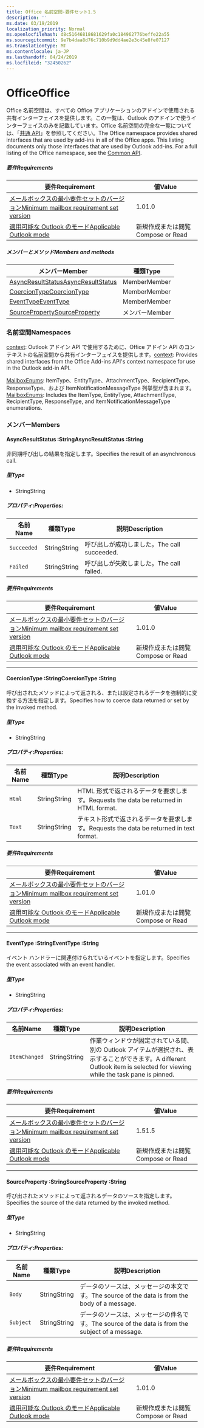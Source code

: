 ```yaml
---
title: Office 名前空間-要件セット1.5
description: ''
ms.date: 03/19/2019
localization_priority: Normal
ms.openlocfilehash: d8c51646818681629fa0c184962776beffe22a55
ms.sourcegitcommit: 9e7b4daa8d76c710b9d9dd4ae2e3c45e8fe07127
ms.translationtype: MT
ms.contentlocale: ja-JP
ms.lasthandoff: 04/24/2019
ms.locfileid: "32450262"
---
```

# <a name="office"></a><span data-ttu-id="ae016-102">Office</span><span class="sxs-lookup"><span data-stu-id="ae016-102">Office</span></span>

<span data-ttu-id="ae016-p101">Office 名前空間は、すべての Office アプリケーションのアドインで使用される共有インターフェイスを提供します。この一覧は、Outlook のアドインで使うインターフェイスのみを記載しています。Office 名前空間の完全な一覧については、「[共通 API](/javascript/api/office)」を参照してください。</span><span class="sxs-lookup"><span data-stu-id="ae016-p101">The Office namespace provides shared interfaces that are used by add-ins in all of the Office apps. This listing documents only those interfaces that are used by Outlook add-ins. For a full listing of the Office namespace, see the [Common API](/javascript/api/office).</span></span>

##### <a name="requirements"></a><span data-ttu-id="ae016-105">要件</span><span class="sxs-lookup"><span data-stu-id="ae016-105">Requirements</span></span>

|<span data-ttu-id="ae016-106">要件</span><span class="sxs-lookup"><span data-stu-id="ae016-106">Requirement</span></span>| <span data-ttu-id="ae016-107">値</span><span class="sxs-lookup"><span data-stu-id="ae016-107">Value</span></span>|
|---|---|
|[<span data-ttu-id="ae016-108">メールボックスの最小要件セットのバージョン</span><span class="sxs-lookup"><span data-stu-id="ae016-108">Minimum mailbox requirement set version</span></span>](/office/dev/add-ins/reference/requirement-sets/outlook-api-requirement-sets)| <span data-ttu-id="ae016-109">1.0</span><span class="sxs-lookup"><span data-stu-id="ae016-109">1.0</span></span>|
|[<span data-ttu-id="ae016-110">適用可能な Outlook のモード</span><span class="sxs-lookup"><span data-stu-id="ae016-110">Applicable Outlook mode</span></span>](/outlook/add-ins/#extension-points)| <span data-ttu-id="ae016-111">新規作成または閲覧</span><span class="sxs-lookup"><span data-stu-id="ae016-111">Compose or Read</span></span>|

##### <a name="members-and-methods"></a><span data-ttu-id="ae016-112">メンバーとメソッド</span><span class="sxs-lookup"><span data-stu-id="ae016-112">Members and methods</span></span>

| <span data-ttu-id="ae016-113">メンバー</span><span class="sxs-lookup"><span data-stu-id="ae016-113">Member</span></span> | <span data-ttu-id="ae016-114">種類</span><span class="sxs-lookup"><span data-stu-id="ae016-114">Type</span></span> |
|--------|------|
| [<span data-ttu-id="ae016-115">AsyncResultStatus</span><span class="sxs-lookup"><span data-stu-id="ae016-115">AsyncResultStatus</span></span>](#asyncresultstatus-string) | <span data-ttu-id="ae016-116">Member</span><span class="sxs-lookup"><span data-stu-id="ae016-116">Member</span></span> |
| [<span data-ttu-id="ae016-117">CoercionType</span><span class="sxs-lookup"><span data-stu-id="ae016-117">CoercionType</span></span>](#coerciontype-string) | <span data-ttu-id="ae016-118">Member</span><span class="sxs-lookup"><span data-stu-id="ae016-118">Member</span></span> |
| [<span data-ttu-id="ae016-119">EventType</span><span class="sxs-lookup"><span data-stu-id="ae016-119">EventType</span></span>](#eventtype-string) | <span data-ttu-id="ae016-120">Member</span><span class="sxs-lookup"><span data-stu-id="ae016-120">Member</span></span> |
| [<span data-ttu-id="ae016-121">SourceProperty</span><span class="sxs-lookup"><span data-stu-id="ae016-121">SourceProperty</span></span>](#sourceproperty-string) | <span data-ttu-id="ae016-122">メンバー</span><span class="sxs-lookup"><span data-stu-id="ae016-122">Member</span></span> |

### <a name="namespaces"></a><span data-ttu-id="ae016-123">名前空間</span><span class="sxs-lookup"><span data-stu-id="ae016-123">Namespaces</span></span>

<span data-ttu-id="ae016-124">[context](office.context.md): Outlook アドイン API で使用するために、Office アドイン API のコンテキストの名前空間から共有インターフェイスを提供します。</span><span class="sxs-lookup"><span data-stu-id="ae016-124">[context](office.context.md): Provides shared interfaces from the Office Add-ins API's context namespace for use in the Outlook add-in API.</span></span>

<span data-ttu-id="ae016-125">[MailboxEnums](/javascript/api/outlook_1_5/office.mailboxenums.attachmenttype): ItemType、EntityType、AttachmentType、RecipientType、ResponseType、および ItemNotificationMessageType 列挙型が含まれます。</span><span class="sxs-lookup"><span data-stu-id="ae016-125">[MailboxEnums](/javascript/api/outlook_1_5/office.mailboxenums.attachmenttype): Includes the ItemType, EntityType, AttachmentType, RecipientType, ResponseType, and ItemNotificationMessageType enumerations.</span></span>

### <a name="members"></a><span data-ttu-id="ae016-126">メンバー</span><span class="sxs-lookup"><span data-stu-id="ae016-126">Members</span></span>

####  <a name="asyncresultstatus-string"></a><span data-ttu-id="ae016-127">AsyncResultStatus :String</span><span class="sxs-lookup"><span data-stu-id="ae016-127">AsyncResultStatus :String</span></span>

<span data-ttu-id="ae016-128">非同期呼び出しの結果を指定します。</span><span class="sxs-lookup"><span data-stu-id="ae016-128">Specifies the result of an asynchronous call.</span></span>

##### <a name="type"></a><span data-ttu-id="ae016-129">型</span><span class="sxs-lookup"><span data-stu-id="ae016-129">Type</span></span>

*   <span data-ttu-id="ae016-130">String</span><span class="sxs-lookup"><span data-stu-id="ae016-130">String</span></span>

##### <a name="properties"></a><span data-ttu-id="ae016-131">プロパティ:</span><span class="sxs-lookup"><span data-stu-id="ae016-131">Properties:</span></span>

|<span data-ttu-id="ae016-132">名前</span><span class="sxs-lookup"><span data-stu-id="ae016-132">Name</span></span>| <span data-ttu-id="ae016-133">種類</span><span class="sxs-lookup"><span data-stu-id="ae016-133">Type</span></span>| <span data-ttu-id="ae016-134">説明</span><span class="sxs-lookup"><span data-stu-id="ae016-134">Description</span></span>|
|---|---|---|
|`Succeeded`| <span data-ttu-id="ae016-135">String</span><span class="sxs-lookup"><span data-stu-id="ae016-135">String</span></span>|<span data-ttu-id="ae016-136">呼び出しが成功しました。</span><span class="sxs-lookup"><span data-stu-id="ae016-136">The call succeeded.</span></span>|
|`Failed`| <span data-ttu-id="ae016-137">String</span><span class="sxs-lookup"><span data-stu-id="ae016-137">String</span></span>|<span data-ttu-id="ae016-138">呼び出しが失敗しました。</span><span class="sxs-lookup"><span data-stu-id="ae016-138">The call failed.</span></span>|

##### <a name="requirements"></a><span data-ttu-id="ae016-139">要件</span><span class="sxs-lookup"><span data-stu-id="ae016-139">Requirements</span></span>

|<span data-ttu-id="ae016-140">要件</span><span class="sxs-lookup"><span data-stu-id="ae016-140">Requirement</span></span>| <span data-ttu-id="ae016-141">値</span><span class="sxs-lookup"><span data-stu-id="ae016-141">Value</span></span>|
|---|---|
|[<span data-ttu-id="ae016-142">メールボックスの最小要件セットのバージョン</span><span class="sxs-lookup"><span data-stu-id="ae016-142">Minimum mailbox requirement set version</span></span>](/office/dev/add-ins/reference/requirement-sets/outlook-api-requirement-sets)| <span data-ttu-id="ae016-143">1.0</span><span class="sxs-lookup"><span data-stu-id="ae016-143">1.0</span></span>|
|[<span data-ttu-id="ae016-144">適用可能な Outlook のモード</span><span class="sxs-lookup"><span data-stu-id="ae016-144">Applicable Outlook mode</span></span>](/outlook/add-ins/#extension-points)| <span data-ttu-id="ae016-145">新規作成または閲覧</span><span class="sxs-lookup"><span data-stu-id="ae016-145">Compose or Read</span></span>|

---

####  <a name="coerciontype-string"></a><span data-ttu-id="ae016-146">CoercionType :String</span><span class="sxs-lookup"><span data-stu-id="ae016-146">CoercionType :String</span></span>

<span data-ttu-id="ae016-147">呼び出されたメソッドによって返される、または設定されるデータを強制的に変換する方法を指定します。</span><span class="sxs-lookup"><span data-stu-id="ae016-147">Specifies how to coerce data returned or set by the invoked method.</span></span>

##### <a name="type"></a><span data-ttu-id="ae016-148">型</span><span class="sxs-lookup"><span data-stu-id="ae016-148">Type</span></span>

*   <span data-ttu-id="ae016-149">String</span><span class="sxs-lookup"><span data-stu-id="ae016-149">String</span></span>

##### <a name="properties"></a><span data-ttu-id="ae016-150">プロパティ:</span><span class="sxs-lookup"><span data-stu-id="ae016-150">Properties:</span></span>

|<span data-ttu-id="ae016-151">名前</span><span class="sxs-lookup"><span data-stu-id="ae016-151">Name</span></span>| <span data-ttu-id="ae016-152">種類</span><span class="sxs-lookup"><span data-stu-id="ae016-152">Type</span></span>| <span data-ttu-id="ae016-153">説明</span><span class="sxs-lookup"><span data-stu-id="ae016-153">Description</span></span>|
|---|---|---|
|`Html`| <span data-ttu-id="ae016-154">String</span><span class="sxs-lookup"><span data-stu-id="ae016-154">String</span></span>|<span data-ttu-id="ae016-155">HTML 形式で返されるデータを要求します。</span><span class="sxs-lookup"><span data-stu-id="ae016-155">Requests the data be returned in HTML format.</span></span>|
|`Text`| <span data-ttu-id="ae016-156">String</span><span class="sxs-lookup"><span data-stu-id="ae016-156">String</span></span>|<span data-ttu-id="ae016-157">テキスト形式で返されるデータを要求します。</span><span class="sxs-lookup"><span data-stu-id="ae016-157">Requests the data be returned in text format.</span></span>|

##### <a name="requirements"></a><span data-ttu-id="ae016-158">要件</span><span class="sxs-lookup"><span data-stu-id="ae016-158">Requirements</span></span>

|<span data-ttu-id="ae016-159">要件</span><span class="sxs-lookup"><span data-stu-id="ae016-159">Requirement</span></span>| <span data-ttu-id="ae016-160">値</span><span class="sxs-lookup"><span data-stu-id="ae016-160">Value</span></span>|
|---|---|
|[<span data-ttu-id="ae016-161">メールボックスの最小要件セットのバージョン</span><span class="sxs-lookup"><span data-stu-id="ae016-161">Minimum mailbox requirement set version</span></span>](/office/dev/add-ins/reference/requirement-sets/outlook-api-requirement-sets)| <span data-ttu-id="ae016-162">1.0</span><span class="sxs-lookup"><span data-stu-id="ae016-162">1.0</span></span>|
|[<span data-ttu-id="ae016-163">適用可能な Outlook のモード</span><span class="sxs-lookup"><span data-stu-id="ae016-163">Applicable Outlook mode</span></span>](/outlook/add-ins/#extension-points)| <span data-ttu-id="ae016-164">新規作成または閲覧</span><span class="sxs-lookup"><span data-stu-id="ae016-164">Compose or Read</span></span>|

---

####  <a name="eventtype-string"></a><span data-ttu-id="ae016-165">EventType :String</span><span class="sxs-lookup"><span data-stu-id="ae016-165">EventType :String</span></span>

<span data-ttu-id="ae016-166">イベント ハンドラーに関連付けられているイベントを指定します。</span><span class="sxs-lookup"><span data-stu-id="ae016-166">Specifies the event associated with an event handler.</span></span>

##### <a name="type"></a><span data-ttu-id="ae016-167">型</span><span class="sxs-lookup"><span data-stu-id="ae016-167">Type</span></span>

*   <span data-ttu-id="ae016-168">String</span><span class="sxs-lookup"><span data-stu-id="ae016-168">String</span></span>

##### <a name="properties"></a><span data-ttu-id="ae016-169">プロパティ:</span><span class="sxs-lookup"><span data-stu-id="ae016-169">Properties:</span></span>

| <span data-ttu-id="ae016-170">名前</span><span class="sxs-lookup"><span data-stu-id="ae016-170">Name</span></span> | <span data-ttu-id="ae016-171">種類</span><span class="sxs-lookup"><span data-stu-id="ae016-171">Type</span></span> | <span data-ttu-id="ae016-172">説明</span><span class="sxs-lookup"><span data-stu-id="ae016-172">Description</span></span> |
|---|---|---|
|`ItemChanged`| <span data-ttu-id="ae016-173">String</span><span class="sxs-lookup"><span data-stu-id="ae016-173">String</span></span> | <span data-ttu-id="ae016-174">作業ウィンドウが固定されている間、別の Outlook アイテムが選択され、表示することができます。</span><span class="sxs-lookup"><span data-stu-id="ae016-174">A different Outlook item is selected for viewing while the task pane is pinned.</span></span> |

##### <a name="requirements"></a><span data-ttu-id="ae016-175">要件</span><span class="sxs-lookup"><span data-stu-id="ae016-175">Requirements</span></span>

|<span data-ttu-id="ae016-176">要件</span><span class="sxs-lookup"><span data-stu-id="ae016-176">Requirement</span></span>| <span data-ttu-id="ae016-177">値</span><span class="sxs-lookup"><span data-stu-id="ae016-177">Value</span></span>|
|---|---|
|[<span data-ttu-id="ae016-178">メールボックスの最小要件セットのバージョン</span><span class="sxs-lookup"><span data-stu-id="ae016-178">Minimum mailbox requirement set version</span></span>](/office/dev/add-ins/reference/requirement-sets/outlook-api-requirement-sets)| <span data-ttu-id="ae016-179">1.5</span><span class="sxs-lookup"><span data-stu-id="ae016-179">1.5</span></span> |
|[<span data-ttu-id="ae016-180">適用可能な Outlook のモード</span><span class="sxs-lookup"><span data-stu-id="ae016-180">Applicable Outlook mode</span></span>](/outlook/add-ins/#extension-points)| <span data-ttu-id="ae016-181">新規作成または閲覧</span><span class="sxs-lookup"><span data-stu-id="ae016-181">Compose or Read</span></span> |

---

####  <a name="sourceproperty-string"></a><span data-ttu-id="ae016-182">SourceProperty :String</span><span class="sxs-lookup"><span data-stu-id="ae016-182">SourceProperty :String</span></span>

<span data-ttu-id="ae016-183">呼び出されたメソッドによって返されるデータのソースを指定します。</span><span class="sxs-lookup"><span data-stu-id="ae016-183">Specifies the source of the data returned by the invoked method.</span></span>

##### <a name="type"></a><span data-ttu-id="ae016-184">型</span><span class="sxs-lookup"><span data-stu-id="ae016-184">Type</span></span>

*   <span data-ttu-id="ae016-185">String</span><span class="sxs-lookup"><span data-stu-id="ae016-185">String</span></span>

##### <a name="properties"></a><span data-ttu-id="ae016-186">プロパティ:</span><span class="sxs-lookup"><span data-stu-id="ae016-186">Properties:</span></span>

|<span data-ttu-id="ae016-187">名前</span><span class="sxs-lookup"><span data-stu-id="ae016-187">Name</span></span>| <span data-ttu-id="ae016-188">種類</span><span class="sxs-lookup"><span data-stu-id="ae016-188">Type</span></span>| <span data-ttu-id="ae016-189">説明</span><span class="sxs-lookup"><span data-stu-id="ae016-189">Description</span></span>|
|---|---|---|
|`Body`| <span data-ttu-id="ae016-190">String</span><span class="sxs-lookup"><span data-stu-id="ae016-190">String</span></span>|<span data-ttu-id="ae016-191">データのソースは、メッセージの本文です。</span><span class="sxs-lookup"><span data-stu-id="ae016-191">The source of the data is from the body of a message.</span></span>|
|`Subject`| <span data-ttu-id="ae016-192">String</span><span class="sxs-lookup"><span data-stu-id="ae016-192">String</span></span>|<span data-ttu-id="ae016-193">データのソースは、メッセージの件名です。</span><span class="sxs-lookup"><span data-stu-id="ae016-193">The source of the data is from the subject of a message.</span></span>|

##### <a name="requirements"></a><span data-ttu-id="ae016-194">要件</span><span class="sxs-lookup"><span data-stu-id="ae016-194">Requirements</span></span>

|<span data-ttu-id="ae016-195">要件</span><span class="sxs-lookup"><span data-stu-id="ae016-195">Requirement</span></span>| <span data-ttu-id="ae016-196">値</span><span class="sxs-lookup"><span data-stu-id="ae016-196">Value</span></span>|
|---|---|
|[<span data-ttu-id="ae016-197">メールボックスの最小要件セットのバージョン</span><span class="sxs-lookup"><span data-stu-id="ae016-197">Minimum mailbox requirement set version</span></span>](/office/dev/add-ins/reference/requirement-sets/outlook-api-requirement-sets)| <span data-ttu-id="ae016-198">1.0</span><span class="sxs-lookup"><span data-stu-id="ae016-198">1.0</span></span>|
|[<span data-ttu-id="ae016-199">適用可能な Outlook のモード</span><span class="sxs-lookup"><span data-stu-id="ae016-199">Applicable Outlook mode</span></span>](/outlook/add-ins/#extension-points)| <span data-ttu-id="ae016-200">新規作成または閲覧</span><span class="sxs-lookup"><span data-stu-id="ae016-200">Compose or Read</span></span>|

